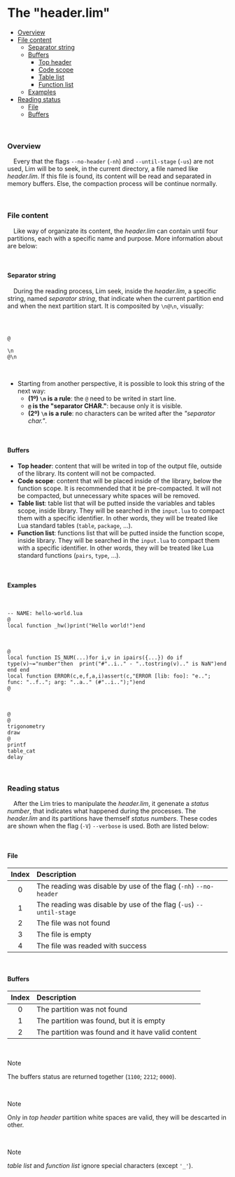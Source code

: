 # The "header.lim"

* <a href="#overview">Overview</a>
* <a href="#file-cont">File content</a>
	* <a href="#separator">Separator string</a>
	* <a href="#buf">Buffers</a>
		* <a href="#buf-1">Top header</a>
		* <a href="#buf-2">Code scope</a>
		* <a href="#buf-3">Table list</a>
		* <a href="#buf-4">Function list</a>
	* <a href="#example">Examples</a>
* <a href="#status">Reading status</a>
	* <a href="#status-file">File</a>
	* <a href="#status-buf">Buffers</a>

<br>

<h3 id="overview">Overview</h3>

&emsp;Every that the flags `--no-header` (`-nh`) and `--until-stage` (`-us`) are not used, Lim will be to seek, in the current directory, a file named like *header.lim*. If this file is found, its content will be read and separated in memory buffers. Else, the compaction process will be continue normally.

<br>

<h3 id="file-cont">File content</h3>

&emsp;Like way of organizate its content, the *header.lim* can contain until four partitions, each with a specific name and purpose. More information about are below:

<br>

<h4 id="separator">Separator string</h4>

&emsp;During the reading process, Lim seek, inside the *header.lim*, a specific string, named *separator string*, that indicate when the current partition end and when the next partition start. It is composited by  `\n@\n`, visually:

<br>

```

@
```

```
\n
@\n
```

<br>

* Starting from another perspective, it is possible to look this string of the next way:
	* **(1º) `\n` is a rule**: the `@` need to be writed in start line.
	* **`@` is the "separator CHAR."**: because only it is visible.
	* **(2º) `\n` is a rule**: no characters can be writed after the *"separator char."*.

<br>

<h4 id="buf">Buffers</h4>

<ul>
	<li id="buf-1"><strong>Top header</strong>: content that will be writed in top of the output file, outside of the library. Its content will not be compacted.</li>
	<li id="buf-2"><strong>Code scope</strong>: content that will be placed inside of the library, below the function scope. It is recommended that it be pre-compacted. It will not be compacted, but unnecessary white spaces will be removed.</li>
	<li id="buf-3"><strong>Table list</strong>: table list that will be putted inside the variables and tables scope, inside library. They will be searched in the <code>input.lua</code> to compact them with a specific identifier. In other words, they will be treated like Lua standard tables (<code>table</code>, <code>package</code>, ...).</li>
	<li id="buf-4"><strong>Function list</strong>: functions list that will be putted inside the function scope, inside library. They will be searched in the <code>input.lua</code> to compact them with a specific identifier. In other words, they will be treated like Lua standard functions (<code>pairs</code>, <code>type</code>, ...).</li>
</ul>

<br>

<h4 id="example">Examples</h4>

<br>

```
-- NAME: hello-world.lua
@
local function _hw()print("Hello world!")end
```

<br>

```
@
local function IS_NUM(...)for i,v in ipairs({...}) do if type(v)~="number"then 	print("#"..i.." - "..tostring(v).." is NaN")end end end
local function ERROR(c,e,f,a,i)assert(c,"ERROR [lib: foo]: "e.."; func: "..f.."; arg: "..a.." (#"..i..");")end
@
```

<br>

```
@
@
trigonometry
draw
@
printf
table_cat
delay
```

<br>

<h3 id="status">Reading status</h3>

&emsp;After the Lim tries to manipulate the *header.lim*, it genenate a *status number*, that indicates what happened during the processes. The *header.lim* and its partitions have themself *status numbers*. These codes are shown when the flag (`-V`) `--verbose` is used. Both are listed below:

<br>

<h4 id="status-file">File</h4>

| Index | Description                                                        |
| :-:   | :--                                                                |
| 0     | The reading was disable by use of the flag (`-nh`) `--no-header`   |
| 1     | The reading was disable by use of the flag (`-us`) `--until-stage` |
| 2     | The file was not found                                             |
| 3     | The file is empty                                                  |
| 4     | The file was readed with success                                   |

<br>

<h4 id="status-buf">Buffers</h4>

| Index | Description                                       |
| :-:   | :--                                               |
| 0     | The partition was not found                       |
| 1     | The partition was found, but it is empty          |
| 2     | The partition was found and it have valid content |

<br>

> [!NOTE]
> The buffers status are returned together (`1100`; `2212`; `0000`).

<br>

> [!NOTE]
> Only in *top header* partition white spaces are valid, they will be descarted in other.

<br>

> [!NOTE]
> *table list* and *function list* ignore special characters (except `'_'`).

<br>

